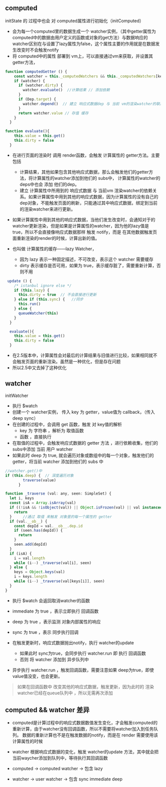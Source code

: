 ## computed
initState 的 过程中也会 对 computed属性进行初始化（initComputed）
* 会为每一个computed里的数据生成一个 watcher实例，（其中getter属性为computed中的数据由用户定义的函数或对象的get方法）与数据响应的watcher区别在与设置了lazy属性为false，这个属性主要的作用就是在数据发生改变时不会触发notify
* 将 computed中的属性 部署到 vm上，可以直接通过vm来获取，并设置其getter方法，
```js
function computedGetter () {
    const watcher = this._computedWatchers && this._computedWatchers[key]
    if (watcher) {
      if (watcher.dirty) {
        watcher.evaluate()  //计算结果 // 添加依赖
      }
      if (Dep.target) {
        watcher.depend()  // 建立 响应式数据dep 与 当前 vm的渲染watcher的联系
      }
      return watcher.value // 存值 缓存
    }
  }

function evaluate(){
    this.value = this.get()
    this.dirty = false
  }
```

* 在进行页面的渲染时 调用 render函数，会触发 计算属性的 getter方法。主要包括
    * 计算结果，其他如果包含其他响应式数据，那么会触发他们的getter方法，将计算属性的watcher添加到他们的 subs中， 计算属性的watcher的deps中也会 添加 他们的dep。
    * 建立 计算属性中所用到的 响应式数据 与 当前vm 渲染watcher的依赖关系。如果计算属性中用到其他的响应式数据，因为计算属性的没有自己的 dep对象，不能触发页面的刷新，只能通过其中响应式数据，绑定到当前的渲染watcher来进行更新。

* 如果计算属性中用到其他的响应式数据，当他们发生改变时，会通知对于的watcher更新渲染，但是如果是计算属性的watcher，因为他的lazy值是true，所以不会直接像响应式数据那样 触发 notify，而是 在其他数据触发页面重新渲染的render的时候，计算出新的值。

* 也叫做 计算属性的缓存——lazy Watcher，
  * 因为 lazy 表示一种固定描述，不可改变，表示这个 watcher 需要缓存
  * dirty 表示缓存是否可用，如果为 true，表示缓存脏了，需要重新计算，否则不用
```js
 update () {
    /* istanbul ignore else */
    if (this.lazy) {
      this.dirty = true  // 不会直接进行更新
    } else if (this.sync) {   //同步
      this.run()
    } else {
      queueWatcher(this)
    }
  }

  evaluate(){
    this.value = this.get()
    this.dirty = false
  }
```

* 在2.5版本中，计算属性会对最后的计算结果与旧值进行比较，如果相同就不会触发页面的重新渲染。虽然是一种优化，但是存在问题
* 所以2.5中又去掉了这种优化

## watcher
 initWatcher 
* 执行 $watch 
* 创建一个 watcher实例， 传入 key 为 getter，value值为 callback，（传入 deep sync）
* 在创建的过程中，会调用 get 函数，触发 对 key值的解析
  * key 为 字符串 ，解析为 取值函数
  * 函数 ，直接执行
* 在取值的过程中，会触发响应式数据的 getter 方法 ，进行依赖收集，他们的subs中添加 当前 用户 watcher
* 如果此时 deep 为 true, 就会遍历对象或数组中的每一个对象，触发他们的getter，将当前 watcher 添加到他们的 subs 中

```js
//watcher.get()中
if (this.deep) {  // 深度遍历对象
        traverse(value)
      }

function _traverse (val: any, seen: SimpleSet) {
  let i, keys
  const isA = Array.isArray(val)
  if ((!isA && !isObject(val)) || Object.isFrozen(val) || val instanceof VNode) {
    return
  }     //通过 取值 来触发 对象里的每一个属性的 getter
  if (val.__ob__) {
    const depId = val.__ob__.dep.id
    if (seen.has(depId)) {
      return
    }
    seen.add(depId)
  }
  if (isA) {
    i = val.length
    while (i--) _traverse(val[i], seen)
  } else {
    keys = Object.keys(val)
    i = keys.length
    while (i--) _traverse(val[keys[i]], seen)
  }
}
```
* 执行 $watch 会返回取消watcher的函数


* immediate 为 true ，表示立即执行 回调函数
* deep 为 true ，表示监测 对象内部属性的响应
* sync 为 true ，表示 同步执行回调 

* 在触发更新时，响应式数据抛出notify，执行 watcher的update
  * 如果此时 sync为true，会同步执行 watcher.run  即 执行 回调函数
  * 否则 将 watcher 添加到 异步队列中

* 异步执行 watcher.run ，触发回调函数，需要注意如果 deep为true，即使 value值没变，也会更新。

> 如果在回调函数中 改变其他的响应式数据，触发更新，因为此时的 渲染watcher已经在queue队列中 ，所以无需再次添加

## computed && watcher 差异
* computed是计算过程中的响应式数据数值发生变化，才会触发computed的重新计算，由于watcher没有回调函数，所以不需要将watcher加入到任务队列。 数据的重新计算也不是在触发数据的notify，而是在 render 需要使用该计算属性的时候
* watcher 根据响应式数据的变化，触发 watcher的update 方法，其中就会把当前waycher添加到队列中，等待执行其回调函数

* computed -> computed watcher -> 包含 lazy
* watcher -> user watcher -> 包含 sync immediate deep